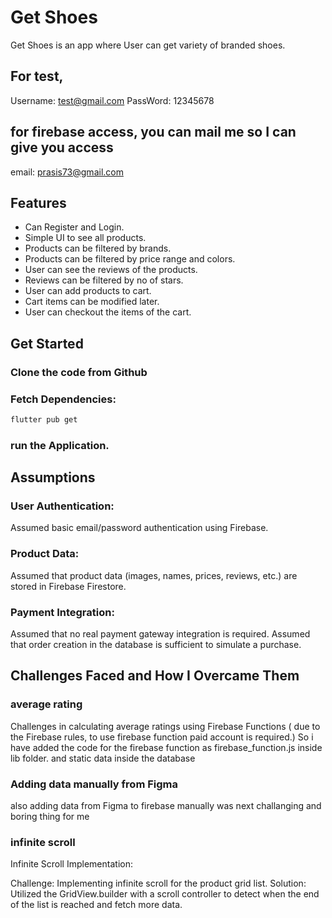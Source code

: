 # Get Shoes

Get Shoes is an app where User can get variety of branded shoes.

## For test,

Username: test@gmail.com
PassWord: 12345678

## for firebase access, you can mail me so I can give you access
email: prasis73@gmail.com

## Features

- Can Register and Login.
- Simple UI to see all products.
- Products can be filtered by brands.
- Products can be filtered by price range and colors.
- User can see the reviews of the products.
- Reviews can be filtered by no of stars.
- User can add products to cart.
- Cart items can be modified later.
- User can checkout the items of the cart.

## Get Started

### Clone the code from Github

### Fetch Dependencies:

```bash
flutter pub get
```

### run the Application.

## Assumptions

### User Authentication:

Assumed basic email/password authentication using Firebase.

### Product Data:

Assumed that product data (images, names, prices, reviews, etc.) are stored in Firebase Firestore.

### Payment Integration:

Assumed that no real payment gateway integration is required.
Assumed that order creation in the database is sufficient to simulate a purchase.

## Challenges Faced and How I Overcame Them

### average rating

Challenges in calculating average ratings using Firebase Functions ( due to the Firebase rules, to use firebase function paid account is required.)
So i have added the code for the firebase function as firebase_function.js inside lib folder. and static data inside the database

### Adding data manually from Figma

also adding data from Figma to firebase manually was next challanging and boring thing for me

### infinite scroll

Infinite Scroll Implementation:

Challenge: Implementing infinite scroll for the product grid list.
Solution: Utilized the GridView.builder with a scroll controller to detect when the end of the list is reached and fetch more data.
